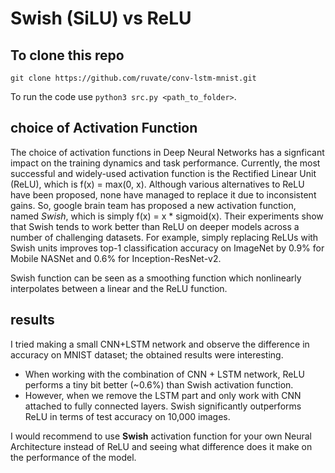 # Swish (SiLU) vs ReLU

## To clone this repo

`git clone https://github.com/ruvate/conv-lstm-mnist.git `

To run the code use ` python3 src.py <path_to_folder> `.

## choice of Activation Function

The choice of activation functions in Deep Neural Networks has a signficant impact on the training dynamics and task
performance. Currently, the most successful and widely-used activation function is the Rectified Linear Unit (ReLU),
which is f(x) = max(0, x). Although various alternatives to ReLU have been proposed, none have managed to replace it due
to inconsistent gains. So, google brain team has proposed a new activation function, named *Swish*, which is simply f(x)
= x * sigmoid(x). Their experiments show that Swish tends to work better than ReLU on deeper models across a number of
challenging datasets. For example, simply replacing ReLUs with Swish units improves top-1 classification accuracy on
ImageNet by 0.9% for Mobile NASNet and 0.6% for Inception-ResNet-v2.

Swish function can be seen as a smoothing function which nonlinearly interpolates between a linear and the ReLU
function.


## results 

I tried making a small CNN+LSTM network and observe the difference in accuracy on MNIST dataset; the obtained results
were interesting. 

- When working with the combination of CNN + LSTM network, ReLU performs a tiny bit better (~0.6%) than Swish activation
  function. 
- However, when we remove the LSTM part and only work with CNN attached to fully connected layers. Swish significantly
  outperforms ReLU in terms of test accuracy on 10,000 images.

I would recommend to use **Swish** activation function for your own Neural Architecture instead of ReLU and seeing what
difference does it make on the performance of the model. 

